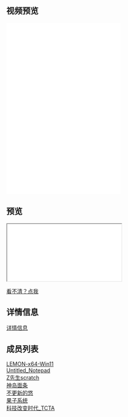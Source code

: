 <script>
var _hmt = _hmt || [];
(function() {
  var hm = document.createElement("script");
  hm.src = "https://hm.baidu.com/hm.js?900745f5364a23269d0f95e30b897c14";
  var s = document.getElementsByTagName("script")[0]; 
  s.parentNode.insertBefore(hm, s);
})();
</script>

## 视频预览

<iframe src="//player.bilibili.com/player.html?aid=726012095&bvid=BV1eS4y1a7CP&cid=584873612&page=1" scrolling="no" border="0" frameborder="no" framespacing="0" allowfullscreen="true">您的浏览器不支持iframe</iframe>  
<iframe src="//player.bilibili.com/player.html?aid=768875531&bvid=BV1Jr4y1t7aK&cid=715650518&page=1" scrolling="no" border="0" frameborder="no" framespacing="0" allowfullscreen="true">您的浏览器不支持iframe</iframe>  
<iframe src="//player.bilibili.com/player.html?aid=769129788&bvid=BV1tr4y1b7Hx&cid=724653423&page=1" scrolling="no" border="0" frameborder="no" framespacing="0" allowfullscreen="true">您的浏览器不支持iframe</iframe>  

## 预览

<iframe src="/assets/html/Windows11-16.html">您的浏览器不支持iframe</iframe>

[看不清？点我](/assets/html/Windows11-16.html)

## 详情信息
[详情信息](xiangqing.html)

## 成员列表
[LEMON-x64-Win11](https://space.bilibili.com/696040999)  
[Untitled_Notepad](https://space.bilibili.com/453790717)  
[Z先生scratch](https://space.bilibili.com/1534430885)  
[神岛面条](https://space.bilibili.com/1189800929)  
[不更新的悠](https://space.bilibili.com/500301859)  
[果子系统](https://space.bilibili.com/196597575)  
[科技改变时代_TCTA](https://space.bilibili.com/1433776051)
